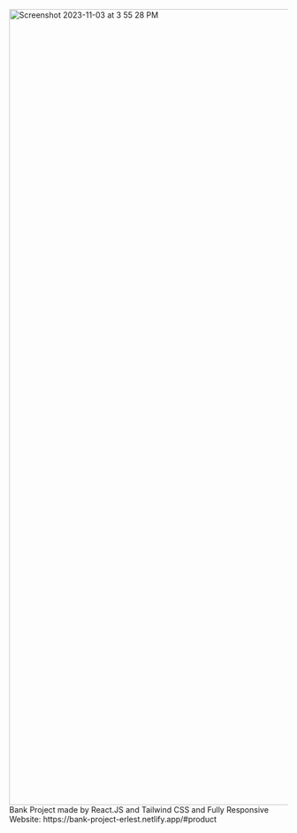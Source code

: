 <img width="1437" alt="Screenshot 2023-11-03 at 3 55 28 PM" src="https://github.com/Erlest7/Bank-Project/assets/113478847/1b6f4c07-0871-464d-9417-7000515ae909">
Bank Project made by React.JS and Tailwind CSS and Fully Responsive
<br/>
Website: https://bank-project-erlest.netlify.app/#product
